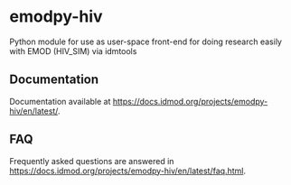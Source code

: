 # emodpy-hiv
Python module for use as user-space front-end for doing research easily with EMOD (HIV_SIM) via idmtools

## Documentation

Documentation available at https://docs.idmod.org/projects/emodpy-hiv/en/latest/.

## FAQ

Frequently asked questions are answered in https://docs.idmod.org/projects/emodpy-hiv/en/latest/faq.html.

